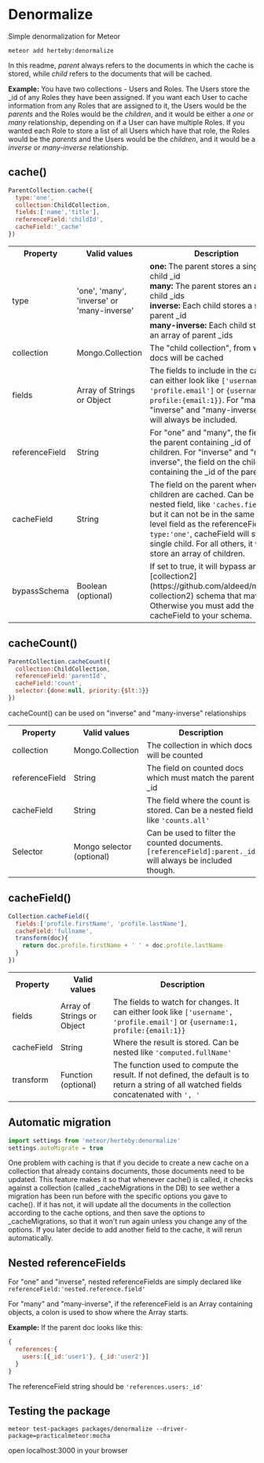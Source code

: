 # Denormalize

Simple denormalization for Meteor

```
meteor add herteby:denormalize
```

In this readme, *parent* always refers to the documents in which the cache is stored, while *child* refers to the documents that will be cached.

**Example:** You have two collections - Users and Roles. The Users store the _id of any Roles they have been assigned. If you want each User to cache information from any Roles that are assigned to it, the Users would be the *parents* and the Roles would be the *children*, and it would be either a *one* or *many* relationship, depending on if a User can have multiple Roles. If you wanted each Role to store a list of all Users which have that role, the Roles would be the *parents* and the Users would be the *children*, and it would be a *inverse* or *many-inverse* relationship.
## cache()

```javascript
ParentCollection.cache({
  type:'one',
  collection:ChildCollection,
  fields:['name','title'],
  referenceField:'childId',
  cacheField:'_cache'
})
```

<table>
  <tr>
    <th>Property</th>
    <th>Valid values</th>
    <th>Description</th>
  </tr>
  <tr>
    <td>type</td>
    <td>'one', 'many', 'inverse' or 'many-inverse'</td>
    <td>
      <div><b>one:</b> The parent stores a single child _id</div>
      <div><b>many:</b> The parent stores an array of child _ids</div>
      <div><b>inverse:</b> Each child stores a single parent _id</div>
      <div><b>many-inverse:</b> Each child stores an array of parent _ids</div>
    </td>
  </tr>
  <tr>
    <td>collection</td>
    <td>Mongo.Collection</td>
    <td>The "child collection", from which docs will be cached</td>
  </tr>
  <tr>
    <td>fields</td>
    <td>Array of Strings or Object</td>
    <td>The fields to include in the cache. It can either look like <code>['username', 'profile.email']</code> or <code>{username:1, profile:{email:1}}</code>. For "many", "inverse" and "many-inverse", _id will always be included.</td>
  </tr>
  <tr>
    <td>referenceField</td>
    <td>String</td>
    <td>For "one" and "many", the field on the parent containing _id of children. For "inverse" and "many-inverse", the field on the children containing the _id of the parent.</td>
  </tr>
  <tr>
    <td>cacheField</td>
    <td>String</td>
    <td>The field on the parent where children are cached. Can be a nested field, like <code>'caches.field'</code>, but it can not be in the same top level field as the referenceField. For <code>type:'one'</code>, cacheField will store a single child. For all others, it will store an array of children.</td>
  </tr>
  <tr>
    <td>bypassSchema</td>
    <td>Boolean (optional)</td>
    <td>If set to true, it will bypass any [collection2](https://github.com/aldeed/meteor-collection2) schema that may exist. Otherwise you must add the cacheField to your schema.</td>
  </tr>
</table>

## cacheCount()

```javascript
ParentCollection.cacheCount({
  collection:ChildCollection,
  referenceField:'parentId',
  cacheField:'count',
  selector:{done:null, priority:{$lt:3}}
})
```

cacheCount() can be used on "inverse" and "many-inverse" relationships

<table>
  <tr>
    <th>Property</th>
    <th>Valid values</th>
    <th>Description</th>
  </tr>
  <tr>
    <td>collection</td>
    <td>Mongo.Collection</td>
    <td>The collection in which docs will be counted</td>
  </tr>
  <tr>
    <td>referenceField</td>
    <td>String</td>
    <td>The field on counted docs which must match the parent _id</td>
  </tr>
  <tr>
    <td>cacheField</td>
    <td>String</td>
    <td>The field where the count is stored. Can be a nested field like <code>'counts.all'</code></td>
  </tr>
  <tr>
    <td>Selector</td>
    <td>Mongo selector (optional)</td>
    <td>Can be used to filter the counted documents. <code>[referenceField]:parent._id</code> will always be included though.</td>
  </tr>
</table>

## cacheField()

```javascript
Collection.cacheField({
  fields:['profile.firstName', 'profile.lastName'],
  cacheField:'fullname',
  transform(doc){
    return doc.profile.firstName + ' ' + doc.profile.lastName
  }
})

```

<table>
  <tr>
    <th>Property</th>
    <th>Valid values</th>
    <th>Description</th>
  </tr>
  <tr>
    <td>fields</td>
    <td>Array of Strings or Object</td>
    <td>The fields to watch for changes. It can either look like <code>['username', 'profile.email']</code> or <code>{username:1, profile:{email:1}}</code></td>
  </tr>
  <tr>
    <td>cacheField</td>
    <td>String</td>
    <td>Where the result is stored. Can be nested like <code>'computed.fullName'</code></td>
  </tr>
  <tr>
    <td>transform</td>
    <td>Function (optional)</td>
    <td>The function used to compute the result. If not defined, the default is to return a string of all watched fields concatenated with <code>', '</code></td>
  </tr>
</table>

## Automatic migration

```javascript
import settings from 'meteor/herteby:denormalize'
settings.autoMigrate = true
```

One problem with caching is that if you decide to create a new cache on a collection that already contains documents, those documents need to be updated.
This feature makes it so that whenever cache() is called, it checks against a collection (called _cacheMigrations in the DB) to see wether a migration has been run before with the specific options you gave to cache(). If it has not, it will update all the documents in the collection according to the cache options, and then save the options to _cacheMigrations, so that it won't run again unless you change any of the options. If you later decide to add another field to the cache, it will rerun automatically.


## Nested referenceFields
For "one" and "inverse", nested referenceFields are simply declared like `referenceField:'nested.reference.field'`

For "many" and "many-inverse", if the referenceField is an Array containing objects, a colon is used to show where the Array starts.

**Example:**
If the parent doc looks like this:
```javascript
{
  references:{
    users:[{_id:'user1'}, {_id:'user2'}]
  }
}
```
The referenceField string should be `'references.users:_id'`

## Testing the package

```
meteor test-packages packages/denormalize --driver-package=practicalmeteor:mocha
```
open localhost:3000 in your browser